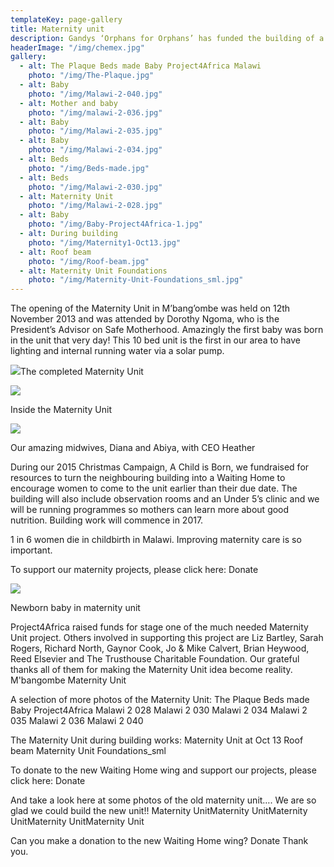 ```yaml
---
templateKey: page-gallery
title: Maternity unit
description: Gandys ‘Orphans for Orphans’ has funded the building of a pre-school at Funsani, Lumbadzi Centre. This has been much needed and the community have been asking for support for the last three years.
headerImage: "/img/chemex.jpg"
gallery:
  - alt: The Plaque Beds made Baby Project4Africa Malawi
    photo: "/img/The-Plaque.jpg"
  - alt: Baby
    photo: "/img/Malawi-2-040.jpg"
  - alt: Mother and baby
    photo: "/img/malawi-2-036.jpg"
  - alt: Baby
    photo: "/img/Malawi-2-035.jpg"
  - alt: Baby
    photo: "/img/Malawi-2-034.jpg"
  - alt: Beds
    photo: "/img/Beds-made.jpg"
  - alt: Beds
    photo: "/img/Malawi-2-030.jpg"
  - alt: Maternity Unit
    photo: "/img/Malawi-2-028.jpg"
  - alt: Baby
    photo: "/img/Baby-Project4Africa-1.jpg"
  - alt: During building
    photo: "/img/Maternity1-Oct13.jpg"
  - alt: Roof beam
    photo: "/img/Roof-beam.jpg"
  - alt: Maternity Unit Foundations
    photo: "/img/Maternity-Unit-Foundations_sml.jpg"
---
```


The opening of the Maternity Unit in M’bang’ombe was held on 12th November 2013 and was attended by Dorothy Ngoma, who is the President’s Advisor on Safe Motherhood. Amazingly the first baby was born in the unit that very day! This 10 bed unit is the first in our area to have lighting and internal running water via a solar pump.

![](/img/img_4993.jpg)The completed Maternity Unit

![](/img/IMG_8981.jpg)

Inside the Maternity Unit

![](/img/FB_IMG_1450206075403.jpg)

Our amazing midwives, Diana and Abiya, with CEO Heather

During our 2015 Christmas Campaign, A Child is Born, we fundraised for resources to turn the neighbouring building into a Waiting Home to encourage women to come to the unit earlier than their due date. The building will also include observation rooms and an Under 5’s clinic and we will be running programmes so mothers can learn more about good nutrition. Building work will commence in 2017.

1 in 6 women die in childbirth in Malawi. Improving maternity care is so important.

To support our maternity projects, please click here:
Donate

![](/img/img_8988.jpg)

Newborn baby in maternity unit

Project4Africa raised funds for stage one of the much needed Maternity Unit project. Others involved in supporting this project are Liz Bartley, Sarah Rogers, Richard North, Gaynor Cook, Jo & Mike Calvert, Brian Heywood, Reed Elsevier and The Trusthouse Charitable Foundation. Our grateful thanks all of them for making the Maternity Unit idea become reality.
M'bangombe Maternity Unit

A selection of more photos of the Maternity Unit:
The Plaque Beds made Baby Project4Africa Malawi 2 028 Malawi 2 030 Malawi 2 034 Malawi 2 035 Malawi 2 036 Malawi 2 040

The Maternity Unit during building works:
Maternity Unit at Oct 13 Roof beam Maternity Unit Foundations_sml

To donate to the new Waiting Home wing and support our projects, please click here:
Donate

And take a look here at some photos of the old maternity unit…. We are so glad we could build the new unit!!
Maternity UnitMaternity UnitMaternity UnitMaternity UnitMaternity Unit

Can you make a donation to the new Waiting Home wing?
Donate
Thank you.
